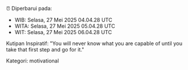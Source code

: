 ⏰ Diperbarui pada:
- WIB: Selasa, 27 Mei 2025 04.04.28 UTC
- WITA: Selasa, 27 Mei 2025 05.04.28 UTC
- WIT: Selasa, 27 Mei 2025 06.04.28 UTC

Kutipan Inspiratif:
"You will never know what you are capable of until you take that first step and go for it."


Kategori: motivational

